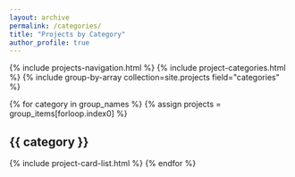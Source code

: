 ```yaml
---
layout: archive
permalink: /categories/
title: "Projects by Category"
author_profile: true
---
```


{% include projects-navigation.html %}
{% include project-categories.html %}
{% include group-by-array collection=site.projects field="categories" %}

{% for category in group_names %}
  {% assign projects = group_items[forloop.index0] %}
  <h2 id="{{ category | slugify }}" class="archive__subtitle">{{ category }}</h2>
  {% include project-card-list.html %}
{% endfor %}
